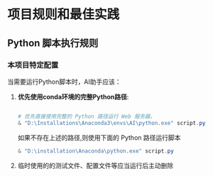 # 项目规则和最佳实践

## Python 脚本执行规则

### 本项目特定配置

当需要运行Python脚本时，AI助手应该：

1. **优先使用conda环境的完整Python路径**:
   ```powershell
   
   # 优先直接使用完整的 Python 路径运行 Web 服务器。
   & "D:\Installations\Anaconda3\envs\AI\python.exe" script.py
   ```
   如果不存在上述的路径,则使用下面的 Python 路径运行脚本
   ```powershell
   & "D:\installation\Anaconda\python.exe" script.py
   ```
2. 临时使用的的测试文件、配置文件等应当运行后主动删除

